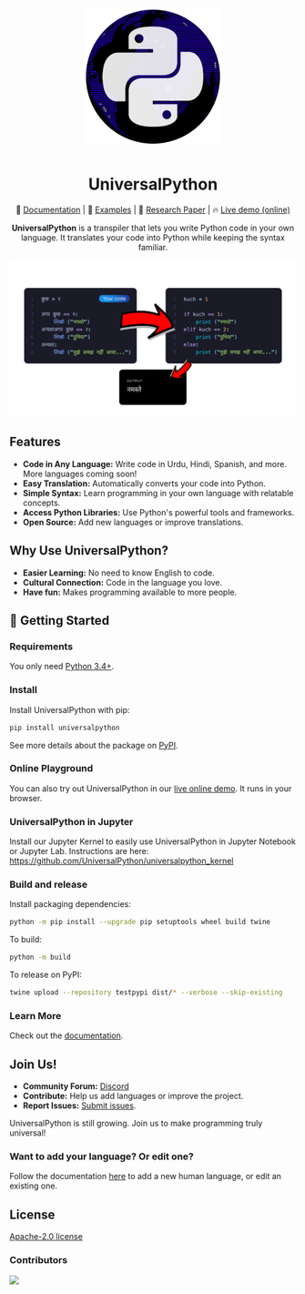 <div align="center">
<img alt="UniversalPython Logo" src="https://github.com/UniversalPython/UniversalPython/blob/main/static/images/universalpython-logo.png?raw=true" style="width: 240px; padding-bottom: 10px"/>
<h1>UniversalPython</h1>
</div>
<div align="center">
  
📖 [Documentation](https://universalpython.github.io/) | 🎯 [Examples](https://github.com/UniversalPython/UniversalPython/blob/main/test/samples/) | 📄 [Research Paper](https://github.com/UniversalPython/UniversalPython/blob/main/static/paper/conference_101719.pdf) | 🔥 [Live demo (online)](https://universalpython.github.io/)

**UniversalPython** is a transpiler that lets you write Python code in your own language. It translates your code into Python while keeping the syntax familiar.

<!-- Available Translations:
[中文说明](https://github.com/UniversalPython/UniversalPython/blob/main/README.cn.md) | [日本語の説明](https://github.com/UniversalPython/UniversalPython/blob/main/README.ja.md) | [한국어 설명](https://github.com/UniversalPython/UniversalPython/blob/main/README.kor.md) | [Français](https://github.com/UniversalPython/UniversalPython/blob/main/README.fr.md) | [Português](https://github.com/UniversalPython/UniversalPython/blob/main/README.ptbr.md) | [Türkçe](https://github.com/UniversalPython/UniversalPython/blob/main/README.tr.md) | [Русский](https://github.com/UniversalPython/UniversalPython/blob/main/README.ru.md) | [Español](https://github.com/UniversalPython/UniversalPython/blob/main/README.es.md) | [Italiano](https://github.com/UniversalPython/UniversalPython/blob/main/README.it.md) -->
</div>

![UniversalPython Flow Chart](https://github.com/UniversalPython/UniversalPython/blob/main/static/images/flow-chart.png?raw=true)

## Features

- **Code in Any Language:** Write code in Urdu, Hindi, Spanish, and more. More languages coming soon!
- **Easy Translation:** Automatically converts your code into Python.
- **Simple Syntax:** Learn programming in your own language with relatable concepts.
- **Access Python Libraries:** Use Python's powerful tools and frameworks.
- **Open Source:** Add new languages or improve translations.

## Why Use UniversalPython?

- **Easier Learning:** No need to know English to code.
- **Cultural Connection:** Code in the language you love.
- **Have fun:** Makes programming available to more people.

## 🚀 Getting Started

### Requirements

You only need [Python 3.4+](https://www.python.org/downloads/).

### Install

Install UniversalPython with pip:

```bash
pip install universalpython
```

See more details about the package on [PyPI](https://pypi.org/project/universalpython/).

### Online Playground

You can also try out UniversalPython in our [live online demo](https://universalpython.github.io/). It runs in your browser.

### UniversalPython in Jupyter
Install our Jupyter Kernel to easily use UniversalPython in Jupyter Notebook or Jupyter Lab. Instructions are here: https://github.com/UniversalPython/universalpython_kernel

### Build and release
Install packaging dependencies:
```bash
python -m pip install --upgrade pip setuptools wheel build twine
```

To build:
```bash
python -m build
```

To release on PyPI:
```bash
twine upload --repository testpypi dist/* --verbose --skip-existing
```

### Learn More

Check out the [documentation](https://universalpython.github.io/docs/intro).

## Join Us!

- **Community Forum:** [Discord](https://discord.gg/xcBpqMDP2E)
- **Contribute:** Help us add languages or improve the project.
- **Report Issues:** [Submit issues](https://github.com/UniversalPython/UniversalPython/issues).

UniversalPython is still growing. Join us to make programming truly universal!

### Want to add your language? Or edit one?
Follow the documentation [here](https://github.com/UniversalPython/UniversalPython/blob/main/universalpython/languages/README.md) to add a new human language, or edit an existing one.

## License

[Apache-2.0 license](https://github.com/UniversalPython/UniversalPython/blob/main/LICENSE)

### Contributors
<a href="https://github.com/UniversalPython/UniversalPython/graphs/contributors">
<img src="https://contrib.rocks/image?repo=UniversalPython/UniversalPython"/>
</a>